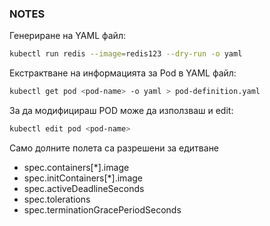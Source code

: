 ### NOTES

Генериране на YAML файл:

```bash
kubectl run redis --image=redis123 --dry-run -o yaml
```

Екстрактване на информацията за Pod в YAML файл:

```bash
kubectl get pod <pod-name> -o yaml > pod-definition.yaml
```

За да модифицираш POD може да използваш и edit:

```bash
kubectl edit pod <pod-name>
```

Само долните полета са разрешени за едитване

- spec.containers[*].image
- spec.initContainers[*].image
- spec.activeDeadlineSeconds
- spec.tolerations
- spec.terminationGracePeriodSeconds
